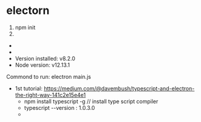 # electorn

1. npm init
2. 

* 
* 
* Version installed: v8.2.0 
* Node version: v12.13.1

Commond to run: 
		electron main.js

* 1st tutorial:  https://medium.com/@davembush/typescript-and-electron-the-right-way-141c2e15e4e1 
  *  npm install typescript -g    // install type script compiler
  * typescript --version : 1.0.3.0
  * 